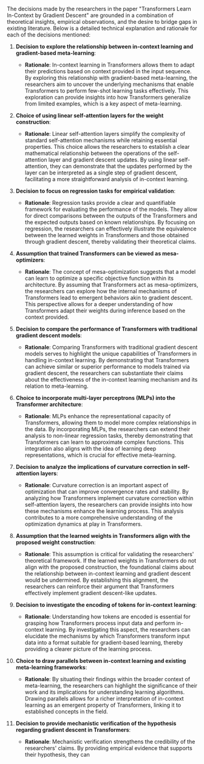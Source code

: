 The decisions made by the researchers in the paper "Transformers Learn In-Context by Gradient Descent" are grounded in a combination of theoretical insights, empirical observations, and the desire to bridge gaps in existing literature. Below is a detailed technical explanation and rationale for each of the decisions mentioned:

1. **Decision to explore the relationship between in-context learning and gradient-based meta-learning**:
   - **Rationale**: In-context learning in Transformers allows them to adapt their predictions based on context provided in the input sequence. By exploring this relationship with gradient-based meta-learning, the researchers aim to uncover the underlying mechanisms that enable Transformers to perform few-shot learning tasks effectively. This exploration can provide insights into how Transformers generalize from limited examples, which is a key aspect of meta-learning.

2. **Choice of using linear self-attention layers for the weight construction**:
   - **Rationale**: Linear self-attention layers simplify the complexity of standard self-attention mechanisms while retaining essential properties. This choice allows the researchers to establish a clear mathematical relationship between the operations of the self-attention layer and gradient descent updates. By using linear self-attention, they can demonstrate that the updates performed by the layer can be interpreted as a single step of gradient descent, facilitating a more straightforward analysis of in-context learning.

3. **Decision to focus on regression tasks for empirical validation**:
   - **Rationale**: Regression tasks provide a clear and quantifiable framework for evaluating the performance of the models. They allow for direct comparisons between the outputs of the Transformers and the expected outputs based on known relationships. By focusing on regression, the researchers can effectively illustrate the equivalence between the learned weights in Transformers and those obtained through gradient descent, thereby validating their theoretical claims.

4. **Assumption that trained Transformers can be viewed as mesa-optimizers**:
   - **Rationale**: The concept of mesa-optimization suggests that a model can learn to optimize a specific objective function within its architecture. By assuming that Transformers act as mesa-optimizers, the researchers can explore how the internal mechanisms of Transformers lead to emergent behaviors akin to gradient descent. This perspective allows for a deeper understanding of how Transformers adapt their weights during inference based on the context provided.

5. **Decision to compare the performance of Transformers with traditional gradient descent models**:
   - **Rationale**: Comparing Transformers with traditional gradient descent models serves to highlight the unique capabilities of Transformers in handling in-context learning. By demonstrating that Transformers can achieve similar or superior performance to models trained via gradient descent, the researchers can substantiate their claims about the effectiveness of the in-context learning mechanism and its relation to meta-learning.

6. **Choice to incorporate multi-layer perceptrons (MLPs) into the Transformer architecture**:
   - **Rationale**: MLPs enhance the representational capacity of Transformers, allowing them to model more complex relationships in the data. By incorporating MLPs, the researchers can extend their analysis to non-linear regression tasks, thereby demonstrating that Transformers can learn to approximate complex functions. This integration also aligns with the idea of learning deep representations, which is crucial for effective meta-learning.

7. **Decision to analyze the implications of curvature correction in self-attention layers**:
   - **Rationale**: Curvature correction is an important aspect of optimization that can improve convergence rates and stability. By analyzing how Transformers implement curvature correction within self-attention layers, the researchers can provide insights into how these mechanisms enhance the learning process. This analysis contributes to a more comprehensive understanding of the optimization dynamics at play in Transformers.

8. **Assumption that the learned weights in Transformers align with the proposed weight construction**:
   - **Rationale**: This assumption is critical for validating the researchers' theoretical framework. If the learned weights in Transformers do not align with the proposed construction, the foundational claims about the relationship between in-context learning and gradient descent would be undermined. By establishing this alignment, the researchers can reinforce their argument that Transformers effectively implement gradient descent-like updates.

9. **Decision to investigate the encoding of tokens for in-context learning**:
   - **Rationale**: Understanding how tokens are encoded is essential for grasping how Transformers process input data and perform in-context learning. By investigating this aspect, the researchers can elucidate the mechanisms by which Transformers transform input data into a format suitable for gradient-based learning, thereby providing a clearer picture of the learning process.

10. **Choice to draw parallels between in-context learning and existing meta-learning frameworks**:
    - **Rationale**: By situating their findings within the broader context of meta-learning, the researchers can highlight the significance of their work and its implications for understanding learning algorithms. Drawing parallels allows for a richer interpretation of in-context learning as an emergent property of Transformers, linking it to established concepts in the field.

11. **Decision to provide mechanistic verification of the hypothesis regarding gradient descent in Transformers**:
    - **Rationale**: Mechanistic verification strengthens the credibility of the researchers' claims. By providing empirical evidence that supports their hypothesis, they can